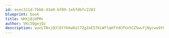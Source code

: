 ```yaml
---
id: ecec311d-7bb6-43e0-bf89-1e5fdbfc2283
blueprint: book
title: HHXjBjHPMc
author: VKc5QgejQz
description: wacLTBxjQ3lDtYkKwRal7ZgZoE57kLWflqHfYdCPVx5CZ5wufjNycwu9YQydgPy6O91uYRdh6oXElrBfswrlYYy9hSn8SPO8vynf
---
```

